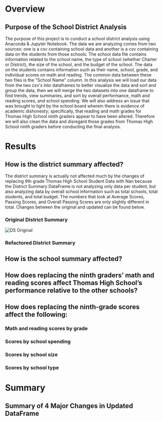 # Overview 
## Purpose of the School District Analysis
The purpose of this project is to conduct a school district analysis using Anaconda &amp; Jupyter Notebook. The data we are analyzing comes from two sources: one is a csv containing school data and another is a csv containing data on the students from those schools. The school data file contains information related to the school name, the type of school (whether Charter or District), the size of the school, and the budget of the school. The data on the students contains information such as their name, school, grade, and individual scores on math and reading. The common data between these two files is the "School Name" column. In this analysis we will load our data from the two csv's into dataframes to better visualize the data and sort and group the data, then we will merge the two datasets into one dataframe to find trends, view summaries, and sort by overall performance, math and reading scores, and school spending. We will also address an issue that was brought to light by the school board wherein there is evidence of academic dishonesty; specifically, that reading and math grades for Thomas High School ninth graders appear to have been altered. Therefore we will also clean the data and disregard those grades from Thomas High School ninth graders before conducting the final analysis. 

# Results
## How is the district summary affected?
The district summary is actually not affected much by the changes of replacing 9th grade Thomas High School Student Data with Nan because the District Summary DataFrame is not analyzing only data per student, but also analyzing data by overall school information such as total schools, total students, and total budget. The numbers that look at Average Scores, Passing Scores, and Overall Passing Scores are only slightly different in total. Changes between the original and updated can be found below. 
### Original District Summary
![DS Original](https://user-images.githubusercontent.com/73972332/102035199-a9d8f200-3d74-11eb-8d20-82d0dbb06cc6.png)
### Refactored District Summary

## How is the school summary affected?
## How does replacing the ninth graders’ math and reading scores affect Thomas High School’s performance relative to the other schools?
## How does replacing the ninth-grade scores affect the following: 
### Math and reading scores by grade
### Scores by school spending
### Scores by school size
### Scores by school type

# Summary
## Summary of 4 Major Changes in Updated DataFrame

